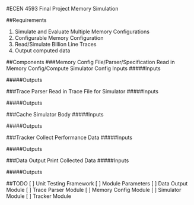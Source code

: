 #ECEN 4593 Final Project
Memory Simulation

##Requirements
1. Simulate and Evaluate Multiple Memory Configurations
2. Configurable Memory Configuration
3. Read/Simulate Billion Line Traces
4. Output computed data

##Components
###Memory Config File/Parser/Specification
Read in Memory Config/Compute Simulator Config Inputs
#####Inputs

#####Outputs


###Trace Parser
Read in Trace File for Simulator
#####Inputs

#####Outputs


###Cache Simulator
Body
#####Inputs

#####Outputs


###Tracker
Collect Performance Data
#####Inputs

#####Outputs


###Data Output
Print Collected Data
#####Inputs

#####Outputs


##TODO
[ ] Unit Testing Framework
[ ] Module Parameters
[ ] Data Output Module
[ ] Trace Parser Module
[ ] Memory Config Module
[ ] Simulator Module
[ ] Tracker Module
